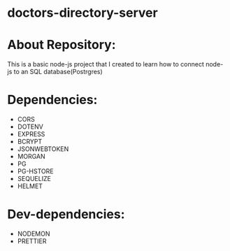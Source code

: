 # doctors-directory-server

# About Repository:
This is a basic node-js project that I created to learn how to connect node-js to an SQL database(Postrgres)

# Dependencies:
* CORS
* DOTENV
* EXPRESS
* BCRYPT
* JSONWEBTOKEN
* MORGAN
* PG
* PG-HSTORE
* SEQUELIZE
* HELMET

# Dev-dependencies:
* NODEMON
* PRETTIER
